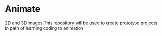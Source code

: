 # Animate
2D and 3D images
This repository will be used to create prototype projects in path of learning coding to animation
